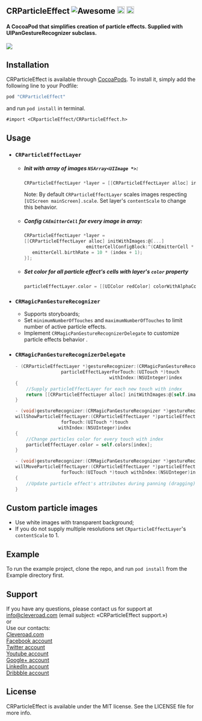 ## CRParticleEffect ![Awesome](https://cdn.rawgit.com/sindresorhus/awesome/d7305f38d29fed78fa85652e3a63e154dd8e8829/media/badge.svg) <img src="https://www.cleveroad.com/public/comercial/label-ios.svg" height="20"> <a href="https://www.cleveroad.com/?utm_source=github&utm_medium=label&utm_campaign=contacts"><img src="https://www.cleveroad.com/public/comercial/label-cleveroad.svg" height="20"></a>

#### A CocoaPod that simplifies creation of particle effects. Supplied with UIPanGestureRecognizer subclass.
<img src="https://www.cleveroad.com/public/comercial/CRParticleEffect.gif">

## Installation

CRParticleEffect is available through [CocoaPods](http://cocoapods.org). To install
it, simply add the following line to your Podfile:

```ruby
pod "CRParticleEffect"
```

and run `pod install` in terminal.

```Obj-C
#import <CRparticleEffect/CRParticleEffect.h>
```

## Usage
* ### `CRParticleEffectLayer`
   * ##### Init with array of images `NSArray<UIImage *>`:
     ```objective-c
     CRParticleEffectLayer *layer = [[CRParticleEffectLayer alloc] initWithImages:@[...]];
     ```
     Note: By default `CRParticleEffectLayer` scales images respecting `[UIScreen mainScreen].scale`. Set layer's `contentScale` to change this behavior.
     
   * ##### Config `CAEmitterCell` for every image in array:
     ```objective-c
     CRParticleEffectLayer *layer =
     [[CRParticleEffectLayer alloc] initWithImages:@[...]
                            emitterCellConfigBlock:^(CAEmitterCell * _Nonnull emitterCell, NSInteger index) {
        emitterCell.birthRate = 10 * (index + 1);
     }];
     ```
   * ##### Set color for all particle effect's cells with layer's `color` property
     ```objective-c
     particleEffectLayer.color = [[UIColor redColor] colorWithAlphaComponent:0.75f]
     ```
* ### `CRMagicPanGestureRecognizer`
   * Supports storyboards;
   * Set `minimumNumberOfTouches` and `maximumNumberOfTouches` to limit number of active particle effects.
   * Implement `CRMagicPanGestureRecognizerDelegate` to customize particle effects behavior .
* ### `CRMagicPanGestureRecognizerDelegate`
  ```objective-c
  - (CRParticleEffectLayer *)gestureRecognizer:(CRMagicPanGestureRecognizer *)gestureRecognizer
                   particleEffectLayerForTouch:(UITouch *)touch
                                     withIndex:(NSUInteger)index
  {
      //Supply particleEffectLayer for each new touch with index
      return [[CRParticleEffectLayer alloc] initWithImages:@[self.images[index]]];
  }

  - (void)gestureRecognizer:(CRMagicPanGestureRecognizer *)gestureRecognizer
  willShowParticleEffectLayer:(CRParticleEffectLayer *)particleEffectLayer
                   forTouch:(UITouch *)touch
                  withIndex:(NSUInteger)index
  {
      //Change particles color for every touch with index
      particleEffectLayer.color = self.colors[index];
  }

  - (void)gestureRecognizer:(CRMagicPanGestureRecognizer *)gestureRecognizer
  willMoveParticleEffectLayer:(CRParticleEffectLayer *)particleEffectLayer
                   forTouch:(UITouch *)touch withIndex:(NSUInteger)index
  {
      //Update particle effect's attributes during panning (dragging) for specific touch with index
  }
  ```

## Custom particle images
* Use white images with transparent background;
* If you do not supply multiple resolutions set `CRparticleEffectLayer`'s `contentScale` to 1.

## Example

To run the example project, clone the repo, and run `pod install` from the Example directory first.

## Support
If you have any questions, please contact us for support at info@cleveroad.com (email subject: «CRParticleEffect support.»)
<br>or
<br>Use our contacts:
<br><a href="https://www.cleveroad.com/?utm_source=github&utm_medium=link&utm_campaign=contacts">Cleveroad.com</a>
<br><a href="https://www.facebook.com/cleveroadinc">Facebook account</a>
<br><a href="https://twitter.com/CleveroadInc">Twitter account</a>
<br><a href="https://www.youtube.com/c/Cleveroadinc">Youtube account</a>
<br><a href="https://plus.google.com/+CleveroadInc/">Google+ account</a>
<br><a href="https://www.linkedin.com/company/cleveroad-inc-">LinkedIn account</a>
<br><a href="https://dribbble.com/cleveroad">Dribbble account</a>

## License

CRParticleEffect is available under the MIT license. See the LICENSE file for more info.